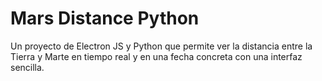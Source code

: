 # Mars Distance Python

Un proyecto de Electron JS y Python que permite ver la distancia entre la Tierra y Marte en tiempo real y en una fecha concreta con una interfaz sencilla. 

